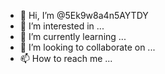 - 👋 Hi, I’m @5Ek9w8a4n5AYTDY
- 👀 I’m interested in ...
- 🌱 I’m currently learning ...
- 💞️ I’m looking to collaborate on ...
- 📫 How to reach me ...

<!---
5Ek9w8a4n5AYTDY/5Ek9w8a4n5AYTDY is a ✨ special ✨ repository because its `README.md` (this file) appears on your GitHub profile.
You can click the Preview link to take a look at your changes.
--->
